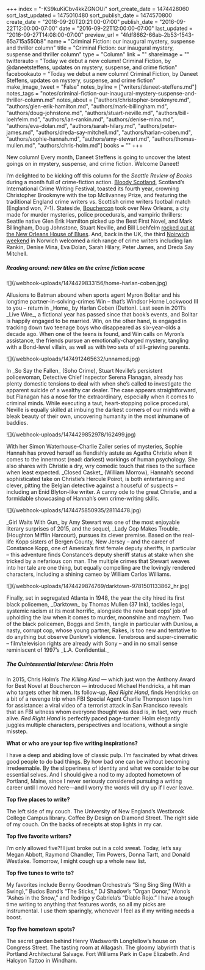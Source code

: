 +++
index = "-KS9kuKiCbv4kkZGNOUi"
sort_create_date = 1474428060
sort_last_updated = 1475010480
sort_publish_date = 1474570800
create_date = "2016-09-20T20:21:00-07:00"
publish_date = "2016-09-22T12:00:00-07:00"
date = "2016-09-22T12:00:00-07:00"
last_updated = "2016-09-27T14:08:00-07:00"
preview_url = "4fdf8662-66ab-2b53-1543-65a715a550b8"
name = "Criminal Fiction: our inaugural mystery, suspense and thriller column"
title = "Criminal Fiction: our inaugural mystery, suspense and thriller column"
type = "Column"
link = ""
shareimage = ""
twitterauto = "Today we debut a new column! Criminal Fiction, by @daneetsteffens, updates on mystery, suspense, and crime fiction"
facebookauto = "Today we debut a new column! Criminal Fiction, by Daneet Steffens, updates on mystery, suspense, and crime fiction"
make_image_tweet = "False"
notes_byline = ["writers/daneet-steffens.md"]
notes_tags = "notes/criminal-fiction-our-inaugural-mystery-suspense-and-thriller-column.md"
notes_about = ["authors/christopher-brookmyre.md", "authors/glen-erik-hamilton.md", "authors/mark-billingham.md", "authors/doug-johnstone.md", "authors/stuart-neville.md", "authors/bill-loehfelm.md", "authors/ian-rankin.md", "authors/denise-mina.md", "authors/eva-dolan.md", "authors/sarah-hilary.md", "authors/peter-james.md", "authors/dreda-say-mitchell.md", "authors/harlan-coben.md", "authors/sophie-hannah.md", "authors/amy-stewart.md", "authors/thomas-mullen.md", "authors/chris-holm.md"]
books = ""
+++
<p class="intro">New column! Every month, Daneet Steffens is going to uncover the latest goings on in mystery, suspense, and crime fiction. Welcome Daneet!</p>

I’m delighted to be kicking off this column for the _Seattle Review of Books_ during a month full of crime-fiction action. [Bloody Scotland](https://www.bloodyscotland.com/), Scotland’s International Crime Writing Festival, toasted its fourth year, crowning Christopher Brookmyre with the top McIlvanney Prize, and featuring the traditional England crime writers vs. Scottish crime writers football match (England won, 7-1). Stateside, [Bouchercon](http://www.bouchercon.com/) took over New Orleans, a city made for murder mysteries, police procedurals, and vampiric thrillers: Seattle native Glen Erik Hamilton picked up the Best First Novel, and Mark Billingham, Doug Johnstone, Stuart Neville, and Bill Loehfelm <a href="https://www.youtube.com/watch?v=C8Yq1RirPC0" title="British writers Mark Billingham Stuart Neville &amp;amp; Doug Johnstone at New Orleans House of Blues - YouTube">rocked out at the New Orleans House of Blues</a>. And, back in the UK, the third [Noirwich weekend](https://noirwich.co.uk/) in Norwich welcomed a rich range of crime writers including Ian Rankin, Denise Mina, Eva Dolan, Sarah Hilary, Peter James, and Dreda Say Mitchell. 

<div class="break"></div>

<h5>Reading around: new titles on the crime fiction scene</h5>

<p class="noindent">
<p class="image-left">![](/webhook-uploads/1474429833156/home-harlan-coben.jpg)</p>Allusions to Batman abound when sports agent Myron Bolitar and his longtime partner-in-solving-crimes Win – that’s Windsor Horne Lockwood III to you – return in _Home_ by Harlan Coben (Dutton). Last seen in 2011’s _Live Wire_, a fictional year has passed since that book’s events, and Bolitar is happily engaged to be married. Win, on the other hand, is engaged in tracking down two teenage boys who disappeared as six-year-olds a decade ago. When one of the teens is found, and Win calls on Myron’s assistance, the friends pursue an emotionally-charged mystery, tangling with a Bond-level villain, as well as with two sets of still-grieving parents.</p>

<div class="break"></div>

<p class="image-left">![](/webhook-uploads/1474912465632/unnamed.jpg)</p>In _So Say the Fallen_ (Soho Crime), Stuart Neville’s persistent policewoman, Detective Chief Inspector Serena Flanagan, already has plenty domestic tensions to deal with when she’s called to investigate the apparent suicide of a wealthy car dealer. The case appears straightforward, but Flanagan has a nose for the extraordinary, especially when it comes to criminal minds. While executing a taut, heart-stopping police procedural, Neville is equally skilled at imbuing the darkest corners of our minds with a bleak beauty of their own, uncovering humanity in the most inhumane of baddies. 

<div class="break"></div>

<p class="image-left">![](/webhook-uploads/1474429852978/162499.jpg)</p>With her Simon Waterhouse-Charlie Zailer series of mysteries, Sophie Hannah has proved herself as fiendishly astute as Agatha Christie when it comes to the innermost (read: darkest) workings of human psychology. She also shares with Christie a dry, wry comedic touch that rises to the surface when least expected. _Closed Casket_ (William Morrow), Hannah’s second sophisticated take on Christie’s Hercule Poirot, is both entertaining and clever, pitting the Belgian detective against a houseful of suspects – including an Enid Blyton-like writer. A canny ode to the great Christie, and a formidable showcasing of Hannah’s own crime-writing skills. 

<div class="break"></div>

<p class="image-left">![](/webhook-uploads/1474475850935/28114478.jpg)</p>_Girl Waits With Gun_ by Amy Stewart was one of the most enjoyable literary surprises of 2015, and the sequel, _Lady Cop Makes Trouble_ (Houghton Mifflin Harcourt), pursues its clever premise. Based on the real-life Kopp sisters of Bergen County, New Jersey – and the career of Constance Kopp, one of America’s first female deputy sheriffs, in particular – this adventure finds Constance’s deputy sheriff status at stake when she tricked by a nefarious con man. The multiple crimes that Stewart weaves into her tale are one thing, but equally compelling are the lovingly rendered characters, including a shining cameo by William Carlos Williams. 

<div class="break"></div>

<p class="image-left">![](/webhook-uploads/1474429874769/darktown-9781501133862_hr.jpg)</p>Finally, set in segregated Atlanta in 1948, the year the city hired its first black policemen, _Darktown_ by Thomas Mullen (37 Ink), tackles legal, systemic racism at its most horrific, alongside the new beat cops’ job of upholding the law when it comes to murder, moonshine and mayhem. Two of the black policemen, Boggs and Smith, tangle in particular with Dunlow, a nasty, corrupt cop, whose young partner, Rakes, is too new and tentative to do anything but observe Dunlow’s violence. Tenebrous and super-cinematic – film/television rights are already with Sony – and in no small sense reminiscent of 1997’s _L.A. Confidential._

<div class="break"></div>

<h5>The Quintessential Interview: Chris Holm</h5>

In 2015, Chris Holm’s _The Killing Kind_ &mdash; which just won the Anthony Award for Best Novel at Bouchercon &mdash; introduced Michael Hendricks, a hit man who targets other hit men. Its follow-up, _Red Right Hand_, finds Hendricks on a bit of a revenge trip when FBI Special Agent Charlie Thompson taps him for assistance: a viral video of a terrorist attack in San Francisco reveals that an FBI witness whom everyone thought was dead is, in fact, very much alive. _Red Right Hand_ is perfectly paced page-turner: Holm elegantly juggles multiple characters, perspectives and locations, without a single misstep. 

<p class="noindent">
<strong>What or who are your top five writing inspirations?</strong>
</p>

<p class="noindent">
	I have a deep and abiding love of classic pulp. I’m fascinated by what drives good people to do bad things. By how bad one can be without becoming irredeemable. By the slipperiness of identity and what we consider to be our essential selves. And I should give a nod to my adopted hometown of Portland, Maine, since I never seriously considered pursuing a writing career until I moved here—and I worry the words will dry up if I ever leave.
</p>
<p class="noindent">
<strong>
	Top five places to write?
</strong></p>

<p class="noindent">
The left side of my couch. The University of New England’s Westbrook College Campus library. Coffee By Design on Diamond Street. The right side of my couch. On the backs of receipts at stop lights in my car.
</p>
<p class="noindent">
<strong>
	Top five favorite writers?	
</strong></p>

<p class="noindent">
I’m only allowed five?! I just broke out in a cold sweat. Today, let’s say Megan Abbott, Raymond Chandler, Tim Powers, Donna Tartt, and Donald Westlake. Tomorrow, I might cough up a whole new list.
</p>
<p class="noindent">
<strong>
	Top five tunes to write to?
</strong>
<p class="noindent"></p>
My favorites include Benny Goodman Orchestra’s “Sing Sing Sing (With a Swing),” Budos Band’s “The Sticks,” DJ Shadow’s “Organ Donor,” Mono’s “Ashes in the Snow,” and Rodrigo y Gabriela’s “Diablo Rojo.” I have a tough time writing to anything that features words, so all my picks are instrumental. I use them sparingly, whenever I feel as if my writing needs a boost.
</p>

<p class="noindent">
<strong>
Top five hometown spots?
</strong></p>

<p class="noindent">
The secret garden behind Henry Wadsworth Longfellow’s house on Congress Street. The tasting room at Allagash. The gloomy labyrinth that is Portland Architectural Salvage. Fort Williams Park in Cape Elizabeth. And Halcyon Tattoo in Windham.
</p>

